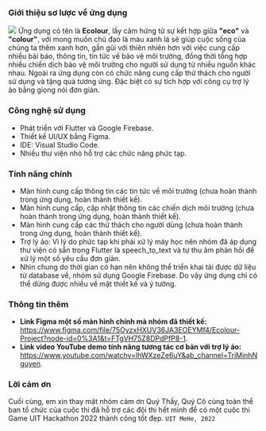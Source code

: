 ### Giới thiệu sơ lược về ứng dụng
![](https://i.ibb.co/bLBpCfr/thumbnail.png)
Ứng dụng có tên là **Ecolour**, lấy cảm hứng từ sự kết hợp giữa **"eco"** và **"colour"**, với mong muốn chủ đạo là màu xanh lá sẽ giúp cuộc sống của chúng ta thêm xanh hơn, gần gũi với thiên nhiên hơn với việc cung cấp nhiều bài báo, thông tin, tin tức về bảo vệ môi trường, đồng thời tổng hợp nhiều chiến dịch bảo vệ môi trường cho người sử dụng từ nhiều nguồn khác nhau. Ngoài ra ứng dụng còn có chức năng cung cấp thử thách cho người sử dụng và tặng quà tương ứng. Đặc biệt có sự tích hợp với công cụ trợ lý ảo bằng giọng nói đơn giản.
### Công nghệ sử dụng
- Phát triển với Flutter và Google Firebase.
- Thiết kế UI/UX bằng Figma.
- IDE: Visual Studio Code.
- Nhiều thư viện nhỏ hỗ trợ các chức năng phức tạp.
### Tính năng chính 
- Màn hình cung cấp thông tin các tin tức về môi trường (chưa hoàn thành trong ứng dụng, hoàn thành thiết kế).
- Màn hình cung cấp, cập nhật thông tin các chiến dịch môi trường (chưa hoàn thành trong ứng dụng, hoàn thành thiết kế).
- Màn hình cung cấp các thử thách cho người dùng (chưa hoàn thành trong ứng dụng, hoàn thành thiết kế).
- Trợ lý ảo: Vì lý do phức tạp khi phải xử lý máy học nên nhóm đã áp dụng thư viện có sẵn trong Flutter là speech_to_text và tự thu âm phản hồi để xử lý một số yêu cầu đơn giản.
- Nhìn chung do thời gian có hạn nên không thể triển khai tải được dữ liệu từ database về, nhóm sử dụng Google Firebase. Do vậy ứng dụng chỉ có thể dừng được nhiều về mặt thiết kế và ý tưởng.
### Thông tin thêm
- **Link Figma một số màn hình chính mà nhóm đã thiết kế:** https://www.figma.com/file/75OyzxHXUV36JA3EOEYMf4/Ecolour-Project?node-id=0%3A1&t=FTgVH75Z8DPdPfP8-1.
- **Link video YouTube demo tính năng tương tác cơ bản với trợ lý ảo:** https://www.youtube.com/watchv=IhWXzeZe6uY&ab_channel=TriMinhNguyen. 
### Lời cảm ơn
Cuối cùng, em xin thay mặt nhóm cảm ơn Quý Thầy, Quý Cô cùng toàn thể ban tổ chức của cuộc thi đã hỗ trợ các đội thi hết mình để có một cuộc thi Game UIT Hackathon 2022 thành công tốt đẹp.
`UIT MeHe, 2022`
